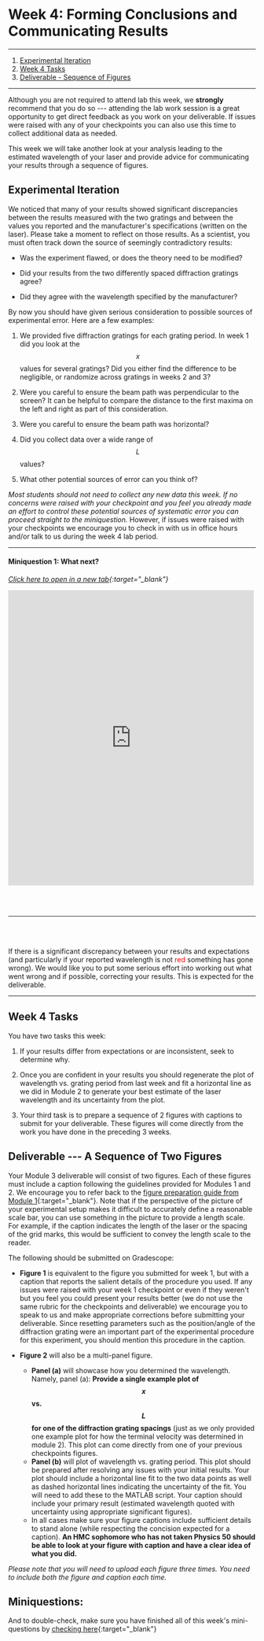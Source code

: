# Week 4: Forming Conclusions and Communicating Results

--------------
1. [Experimental Iteration](#experimental-iteration)
2. [Week 4 Tasks](#week-4-tasks)
3. [Deliverable - Sequence of Figures](#deliverable)

--------------

Although you are not required to attend lab this week, we **strongly** recommend that you do so --- attending the lab work session is a great opportunity to get direct feedback as you work on your deliverable. If issues were raised with any of your checkpoints you can also use this time to collect additional data as needed.

This week we will take another look at your analysis leading to the estimated wavelength of your laser and provide advice for communicating your results through a sequence of figures.

## Experimental Iteration

We noticed that many of your results showed significant discrepancies between the results measured with the two gratings and between the values you reported and the manufacturer's specifications (written on the laser). Please take a moment to reflect on those results. As a scientist, you must often track down the source of seemingly contradictory  results:

- Was the experiment flawed, or does the theory need to be modified?

- Did your results from the two differently spaced diffraction gratings agree?

- Did they agree with the wavelength specified by the manufacturer?

By now you should have given serious consideration to possible sources of experimental error. Here are a few examples:

1. We provided five diffraction gratings for each grating period. In week 1 did you look at the $$x$$ values for several gratings? Did you either find the difference to be negligible, or randomize across gratings in weeks 2 and 3?

2. Were you careful to ensure the beam path was perpendicular to the screen? It can be helpful to compare the distance to the first maxima on the left and right as part of this consideration.

3. Were you careful to ensure the beam path was horizontal?

4. Did you collect data over a wide range of $$L$$ values?

5. What other potential sources of error can you think of?

*Most students should not need to collect any new data this week. If no concerns were raised with your checkpoint and you feel you already made an effort to control these potential sources of systematic error you can proceed straight to the miniquestion.* However, if issues were raised with your checkpoints we encourage you to check in with us in office hours and/or talk to us during the week 4 lab period.


----------------------

#### Miniquestion 1: What next?

*[Click here to open in a new tab](https://docs.google.com/forms/d/e/1FAIpQLSeF85mLdADYHRDn3v3ciPKl8TPqTIbpI7X9c-1N7DUKFsP9PA/viewform?){:target="_blank"}*

<iframe src="https://docs.google.com/forms/d/e/1FAIpQLSeF85mLdADYHRDn3v3ciPKl8TPqTIbpI7X9c-1N7DUKFsP9PA/viewform?embedded=true" width="500" height="600" frameborder="0" marginheight="0" marginwidth="0">Loading…
</iframe>

<br><br>

------------------------------

<br><br>

If there is a significant discrepancy between your results and expectations (and particularly if your reported wavelength is not <span style="color: #FF0000;">red</span> something has gone wrong). We would like you to put some serious effort into working out what went wrong and if possible, correcting your results. This is expected for the deliverable.



-------------

## Week 4 Tasks

You have two tasks this week:

1. If your results differ from expectations or are inconsistent, seek to determine why.

2. Once you are confident in your results you should regenerate the plot of wavelength vs. grating period from last week and fit a horizontal line as we did in Module 2 to generate your best estimate of the laser wavelength and its uncertainty from the plot.

3. Your third task is to prepare a sequence of 2 figures with captions to submit for your deliverable. These figures will come directly from the work you have done in the preceding 3 weeks.



## <a name="deliverable">Deliverable --- A Sequence of Two Figures

Your Module 3 deliverable will consist of two figures. Each of these figures must include a caption following the guidelines provided for Modules 1 and 2. We encourage you to refer back to the [figure preparation guide from Module 1](https://physics-50.github.io/Module-1/week3){:target="_blank"}. Note that if the perspective of the picture of your experimental setup makes it difficult to accurately define a reasonable scale bar, you can use something in the picture to provide a length scale. For example, if the caption indicates the length of the laser or the spacing of the grid marks, this would be sufficient to convey the length scale to the reader. 

The following should be submitted on Gradescope:

+ **Figure 1** is equivalent to the figure you submitted for week 1, but with a caption that reports the salient details of the procedure you used. If any issues were raised with your week 1 checkpoint or even if they weren't but you feel you could present your results better (we do not use the same rubric for the checkpoints and deliverable) we encourage you to speak to us and make appropriate corrections before submitting your deliverable. Since resetting parameters such as the position/angle of the diffraction grating were an important part of the experimental procedure for this experiment, you should mention this procedure in the caption.

+ **Figure 2** will also be a multi-panel figure. 
    - **Panel (a)** will showcase how you determined the wavelength. Namely, panel (a):  **Provide a single example plot of $$x$$ vs. $$L$$ for one of the diffraction grating spacings** (just as we only provided one example plot for how the terminal velocity was determined in module 2). This plot can come directly from one of your previous checkpoints figures.
    - **Panel (b)** will plot of wavelength vs. grating period. This plot should be prepared after resolving any issues with your initial results. Your plot should include a horizontal line fit to the two data points as well as dashed horizontal lines indicating the uncertainty of the fit. You will need to add these to the MATLAB script. Your caption should include your primary result (estimated wavelength quoted with uncertainty using appropriate significant figures).
  + In all cases make sure your figure captions include sufficient details to stand alone (while respecting the concision expected for a caption). **An HMC sophomore who has not taken Physics 50 should be able to look at your figure with caption and have a clear idea of what you did.**

*Please note that you will need to upload each figure three times. You need to include both the figure and caption each time.*

## Miniquestions:

And to double-check, make sure you have finished all of this week's mini-questions by [checking here](mini-questions#week-4){:target="_blank"}

